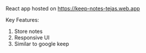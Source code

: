React app hosted on https://keep-notes-tejas.web.app

Key Features:
1) Store notes
2) Responsive UI
3) Similar to google keep
